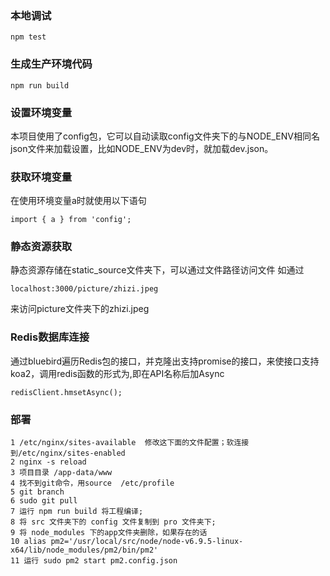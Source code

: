 ### 本地调试

```
npm test
```

### 生成生产环境代码

```
npm run build
```

### 设置环境变量
本项目使用了config包，它可以自动读取config文件夹下的与NODE_ENV相同名json文件来加载设置，比如NODE_ENV为dev时，就加载dev.json。

### 获取环境变量
在使用环境变量a时就使用以下语句
```
import { a } from 'config';
```

### 静态资源获取
静态资源存储在static_source文件夹下，可以通过文件路径访问文件
如通过
```
localhost:3000/picture/zhizi.jpeg
```
来访问picture文件夹下的zhizi.jpeg

### Redis数据库连接
通过bluebird遍历Redis包的接口，并克隆出支持promise的接口，来使接口支持koa2，调用redis函数的形式为,即在API名称后加Async
```
redisClient.hmsetAsync();
```

### 部署
```
1 /etc/nginx/sites-available  修改这下面的文件配置；软连接到/etc/nginx/sites-enabled
2 nginx -s reload
3 项目目录 /app-data/www 
4 找不到git命令，用source  /etc/profile
5 git branch
6 sudo git pull
7 运行 npm run build 将工程编译;
8 将 src 文件夹下的 config 文件复制到 pro 文件夹下;
9 将 node_modules 下的app文件夹删除，如果存在的话
10 alias pm2='/usr/local/src/node/node-v6.9.5-linux-x64/lib/node_modules/pm2/bin/pm2'
11 运行 sudo pm2 start pm2.config.json 
```